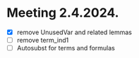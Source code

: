 # Meeting 2.4.2024.
- [x] remove UnusedVar and related lemmas
- [ ] remove term_ind1
- [ ] Autosubst for terms and formulas
